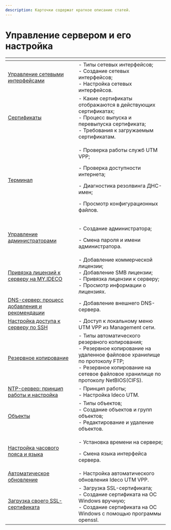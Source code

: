 ```yaml
---
description: Карточки содержат краткое описание статей.
---
```


# Управление сервером и его настройка

<table data-card-size="large" data-view="cards"><thead><tr><th></th><th></th></tr></thead><tbody><tr><td><a href="server-configuration-management.md">Управление сетевыми интерфейсами</a></td><td>- Типы сетевых интерфейсов;<br>- Создание сетевых интерфейсов;<br>- Настройка сетевых интерфейсов.</td></tr><tr><td><a href="certificates.md">Cертификаты</a></td><td>- Какие сертификаты отображаются в действующих сертификатах;<br>- Процесс выпуска и перевыпуска сертификата;<br>- Требования к загружаемым  сертификатам.</td></tr><tr><td><a href="terminal.md">Терминал</a></td><td><p>- Проверка работы служб UTM VPP;</p><p>- Проверка доступности интернета;</p><p>- Диагностика резолвинга ДНС-имен;</p><p>- Просмотр конфигурационных файлов.</p></td></tr><tr><td><a href="management-admins.md">Управление администраторами</a></td><td><p>- Создание администратора;</p><p>- Смена пароля и имени администратора.</p></td></tr><tr><td><a href="binding-license.md">Привязка лицензий к серверу на MY.IDECO</a></td><td>- Добавление коммерческой лицензии;<br>- Добавление SMB лицензии;<br>- Привязка лицензии к серверу;<br>- Просмотр информации о лицензиях.</td></tr><tr><td><a href="dns.md">DNS-сервер: процесс добавления и рекомендации</a></td><td>- Добавление внешнего DNS-сервера.</td></tr><tr><td><a href="SSH-access.md">Настройка доступа к серверу по SSH</a></td><td>- Доступ к локальному меню UTM VPP из Management сети.</td></tr><tr><td><a href="backup.md">Резервное копирование</a></td><td>- Типы автоматического резервного копирования;<br>- Резервное копирование на удаленное файловое хранилище по протоколу FTP;<br>- Резервное копирование на сетевое файловое хранилище по протоколу NetBIOS(CIFS).</td></tr><tr><td><a href="ntp.md">NTP-сервер: принцип работы и настройка</a></td><td>- Принцип работы;<br>- Настройка Ideco UTM.</td></tr><tr><td><a href="aliases.md">Объекты</a></td><td>- Типы объектов;<br>- Создание объектов и групп объектов;<br>- Редактирование и удаление объектов.</td></tr><tr><td><a href="language-time-management.md">Настройка часового пояса и языка</a></td><td><p>- Установка времени на сервере;</p><p>- Смена языка интерфейса сервера.</p></td></tr><tr><td><a href="server-update.md">Автоматическое обновление</a></td><td>- Настройка автоматического обновления Ideco UTM VPP.</td></tr><tr><td><a href="upload-own-ssl.md">Загрузка своего SSL-сертификата</a></td><td>- Загрузка SSL-сертификата;<br>- Создание сертификата на OC Windows вручную;<br>- Создание сертификата на OC Windows с помощью программы openssl.</td></tr></tbody></table>

